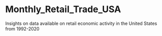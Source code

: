 # Monthly_Retail_Trade_USA
Insights on data available on retail economic activity in the United States from 1992-2020
